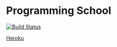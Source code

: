 # Programming School

[![Build Status](https://travis-ci.org/michalkowol/programming-school.svg?branch=master)](https://travis-ci.org/michalkowol/programming-school)

[Heroku](https://mysterious-sierra-94474.herokuapp.com/users)
